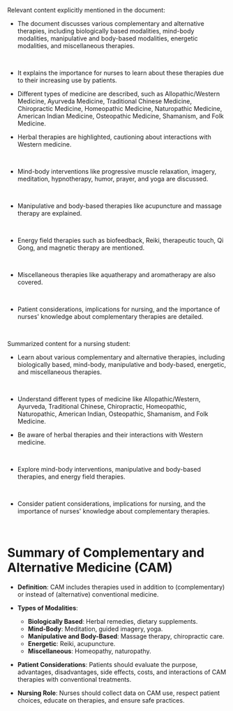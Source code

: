 Relevant content explicitly mentioned in the document:

- The document discusses various complementary and alternative therapies, including biologically based modalities, mind-body modalities, manipulative and body-based modalities, energetic modalities, and miscellaneous therapies.
    
    ​
- It explains the importance for nurses to learn about these therapies due to their increasing use by patients.
- Different types of medicine are described, such as Allopathic/Western Medicine, Ayurveda Medicine, Traditional Chinese Medicine, Chiropractic Medicine, Homeopathic Medicine, Naturopathic Medicine, American Indian Medicine, Osteopathic Medicine, Shamanism, and Folk Medicine.
- Herbal therapies are highlighted, cautioning about interactions with Western medicine.
    
    ​
- Mind-body interventions like progressive muscle relaxation, imagery, meditation, hypnotherapy, humor, prayer, and yoga are discussed.
    
    ​
- Manipulative and body-based therapies like acupuncture and massage therapy are explained.
    
    ​
- Energy field therapies such as biofeedback, Reiki, therapeutic touch, Qi Gong, and magnetic therapy are mentioned.
    
    ​
- Miscellaneous therapies like aquatherapy and aromatherapy are also covered.
    
    ​
- Patient considerations, implications for nursing, and the importance of nurses' knowledge about complementary therapies are detailed.
    
    ​

Summarized content for a nursing student:

- Learn about various complementary and alternative therapies, including biologically based, mind-body, manipulative and body-based, energetic, and miscellaneous therapies.
    
    ​
- Understand different types of medicine like Allopathic/Western, Ayurveda, Traditional Chinese, Chiropractic, Homeopathic, Naturopathic, American Indian, Osteopathic, Shamanism, and Folk Medicine.
- Be aware of herbal therapies and their interactions with Western medicine.
    
    ​
- Explore mind-body interventions, manipulative and body-based therapies, and energy field therapies.
    
    ​
- Consider patient considerations, implications for nursing, and the importance of nurses' knowledge about complementary therapies.
    
    ​



# Summary of Complementary and Alternative Medicine (CAM)

- **Definition**: CAM includes therapies used in addition to (complementary) or instead of (alternative) conventional medicine.

- **Types of Modalities**: 
  - **Biologically Based**: Herbal remedies, dietary supplements.
  - **Mind-Body**: Meditation, guided imagery, yoga.
  - **Manipulative and Body-Based**: Massage therapy, chiropractic care.
  - **Energetic**: Reiki, acupuncture.
  - **Miscellaneous**: Homeopathy, naturopathy.

- **Patient Considerations**: Patients should evaluate the purpose, advantages, disadvantages, side effects, costs, and interactions of CAM therapies with conventional treatments.

- **Nursing Role**: Nurses should collect data on CAM use, respect patient choices, educate on therapies, and ensure safe practices.